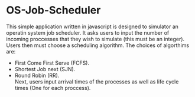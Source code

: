 # OS-Job-Scheduler
This simple application written in javascript is designed to simulator an operatin system job scheduler.
It asks users to input the number of incoming proccesses that they wish to simulate (this must be an integer).
Users then must choose a scheduling algorithm. 
The choices of algorthims are:
* First Come First Serve (FCFS).
* Shortest Job next (SJN).
* Round Robin (RR).\
Next, users input arrival times of the processes as well as life cycle times (One for each proccess).
